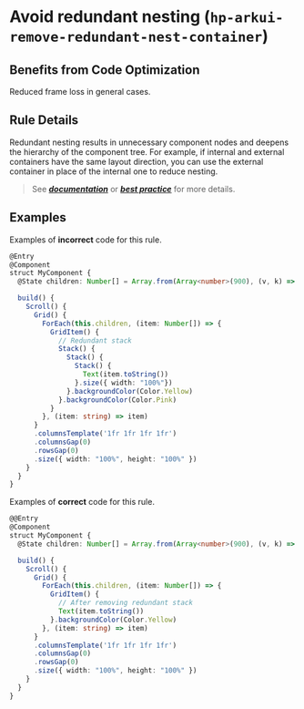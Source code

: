 # Avoid redundant nesting (`hp-arkui-remove-redundant-nest-container`)

## Benefits from Code Optimization
Reduced frame loss in general cases.

## Rule Details
Redundant nesting results in unnecessary component nodes and deepens the hierarchy of the component tree. For example, if internal and external containers have the same layout direction, you can use the external container in place of the internal one to reduce nesting.

> See [***documentation***](https://developer.huawei.com/consumer/{{region}}/doc/harmonyos-guides-{{apiVersion}}/ide_hp-arkui-no-redundant-nest-{{apiVersion}}) or [***best practice***](https://developer.huawei.com/consumer/cn/doc/best-practices-V5/bpta-component-nesting-optimization-V5#section5886145875813) for more details.

## Examples

Examples of **incorrect** code for this rule.

```ts
@Entry
@Component
struct MyComponent {
  @State children: Number[] = Array.from(Array<number>(900), (v, k) => k);

  build() {
    Scroll() {
      Grid() {
        ForEach(this.children, (item: Number[]) => {
          GridItem() {
            // Redundant stack
            Stack() {
              Stack() {
                Stack() {
                  Text(item.toString())
                }.size({ width: "100%"})
              }.backgroundColor(Color.Yellow)
            }.backgroundColor(Color.Pink)
          }
        }, (item: string) => item)
      }
      .columnsTemplate('1fr 1fr 1fr 1fr')
      .columnsGap(0)
      .rowsGap(0)
      .size({ width: "100%", height: "100%" })
    }
  }
}
```

Examples of **correct** code for this rule.

```ts
@@Entry
@Component
struct MyComponent {
  @State children: Number[] = Array.from(Array<number>(900), (v, k) => k);

  build() {
    Scroll() {
      Grid() {
        ForEach(this.children, (item: Number[]) => {
          GridItem() {
            // After removing redundant stack
            Text(item.toString())
          }.backgroundColor(Color.Yellow)
        }, (item: string) => item)
      }
      .columnsTemplate('1fr 1fr 1fr 1fr')
      .columnsGap(0)
      .rowsGap(0)
      .size({ width: "100%", height: "100%" })
    }
  }
}
```